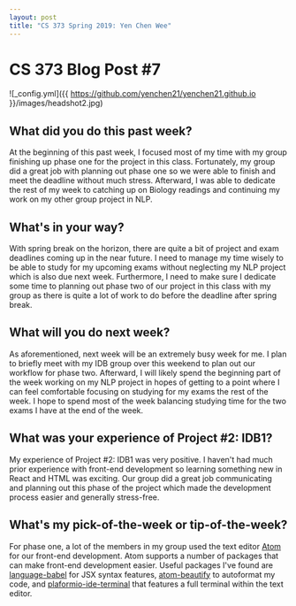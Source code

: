 ```yaml
---
layout: post
title: "CS 373 Spring 2019: Yen Chen Wee"
---
```

# CS 373 Blog Post #7


![_config.yml]({{ https://github.com/yenchen21/yenchen21.github.io }}/images/headshot2.jpg)

## What did you do this past week?
At the beginning of this past week, I focused most of my time with my group finishing up phase one for the project in this class. Fortunately, my group did a great job with planning out phase one so we were able to finish and meet the deadline without much stress. Afterward, I was able to dedicate the rest of my week to catching up on Biology readings and continuing my work on my other group project in NLP.
## What's in your way?
  With spring break on the horizon, there are quite a bit of project and exam deadlines coming up in the near future. I need to manage my time wisely to be able to study for my upcoming exams without neglecting my NLP project which is also due next week. Furthermore, I need to make sure I dedicate some time to planning out phase two of our project in this class with my group as there is quite a lot of work to do before the deadline after spring break.
## What will you do next week?
As aforementioned, next week will be an extremely busy week for me. I plan to briefly meet with my IDB group over this weekend to plan out our workflow for phase two. Afterward, I will likely spend the beginning part of the week working on my NLP project in hopes of getting to a point where I can feel comfortable focusing on studying for my exams the rest of the week. I hope to spend most of the week balancing studying time for the two exams I have at the end of the week.
## What was your experience of Project #2: IDB1?
My experience of Project #2: IDB1 was very positive. I haven't had much prior experience with front-end development so learning something new in React and HTML was exciting. Our group did a great job communicating and planning out this phase of the project which made the development process easier and generally stress-free.
## What's my pick-of-the-week or tip-of-the-week?
For phase one, a lot of the members in my group used the text editor [Atom](https://atom.io/) for our front-end development. Atom supports a number of packages that can make front-end development easier. Useful packages I've found are [language-babel](https://atom.io/packages/language-babel) for JSX syntax features, [atom-beautify](https://atom.io/packages/atom-beautify) to autoformat my code, and [plaformio-ide-terminal](https://atom.io/packages/platformio-ide-terminal) that features a full terminal within the text editor.
